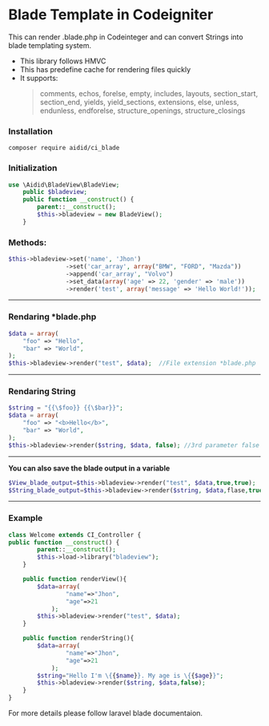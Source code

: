 # Blade Template in Codeigniter

This can render .blade.php in Codeinteger and can convert Strings into blade templating system.

- This library follows HMVC
- This has predefine cache for rendering files quickly
- It supports:
  > comments, echos, forelse, empty, includes, layouts, section_start, section_end, yields, yield_sections, extensions, else, unless, endunless, endforelse, structure_openings, structure_closings

### Installation
```
composer require aidid/ci_blade
```

### Initialization

```php
use \Aidid\BladeView\BladeView;
	public $bladeview;
	public function __construct() {
		parent::__construct();
		$this->bladeview = new BladeView();
	}
```

### Methods:

```php
$this->bladeview->set('name', 'Jhon')
				->set('car_array', array("BMW", "FORD", "Mazda"))
				->append('car_array', "Volvo")
				->set_data(array('age' => 22, 'gender' => 'male'))
				->render('test', array('message' => 'Hello World!'));
```

---

### Rendaring \*blade.php

```php
$data = array(
	"foo" => "Hello",
	"bar" => "World",
);
$this->bladeview->render("test", $data);  //File extension *blade.php
```

---

### Rendaring String

```php
$string = "{{\$foo}} {{\$bar}}";
$data = array(
	"foo" => "<b>Hello</b>",
	"bar" => "World",
);
$this->bladeview->render($string, $data, false); //3rd parameter false is important
```

---

**You can also save the blade output in a variable**

```php
$View_blade_output=$this->bladeview->render("test", $data,true,true);
$String_blade_output=$this->bladeview->render($string, $data,flase,true);
```

---

### Example

```php
class Welcome extends CI_Controller {
public function __construct() {
        parent::__construct();
		$this->load->library("bladeview");
	}

	public function renderView(){
		$data=array(
				"name"=>"Jhon",
				"age"=>21
			);
		$this->bladeview->render("test", $data);
	}

	public function renderString(){
		$data=array(
				"name"=>"Jhon",
				"age"=>21
			);
		$string="Hello I'm \{{$name}}. My age is \{{$age}}";
		$this->bladeview->render($string, $data,false);
	}
}
```

For more details please follow laravel blade documentaion.
